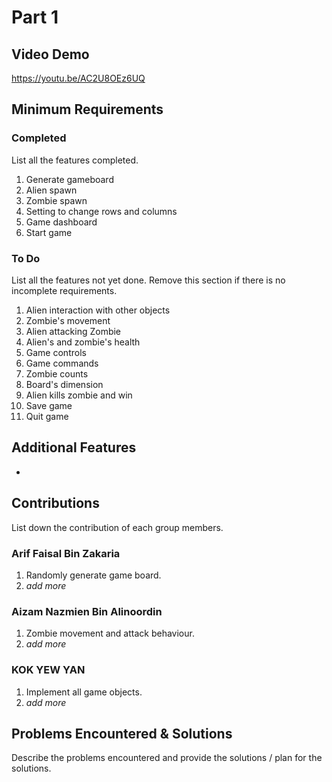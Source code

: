 # Part 1

## Video Demo

https://youtu.be/AC2U8OEz6UQ

## Minimum Requirements

### Completed

List all the features completed.

1. Generate gameboard
2. Alien spawn
3. Zombie spawn
4. Setting to change rows and columns
5. Game dashboard
6. Start game

### To Do

List all the features not yet done. Remove this section if there is no incomplete requirements.

1. Alien interaction with other objects
2. Zombie's movement
3. Alien attacking Zombie
4. Alien's and zombie's health
5. Game controls
6. Game commands
7. Zombie counts
8. Board's dimension
9. Alien kills zombie and win
10. Save game
11. Quit game 

## Additional Features

-

## Contributions

List down the contribution of each group members.

### Arif Faisal Bin Zakaria

1. Randomly generate game board.
2. *add more*

### Aizam Nazmien Bin Alinoordin

1. Zombie movement and attack behaviour.
2. *add more*

### KOK YEW YAN 

1. Implement all game objects.
2. *add more*

## Problems Encountered & Solutions

Describe the problems encountered and provide the solutions / plan for the solutions.